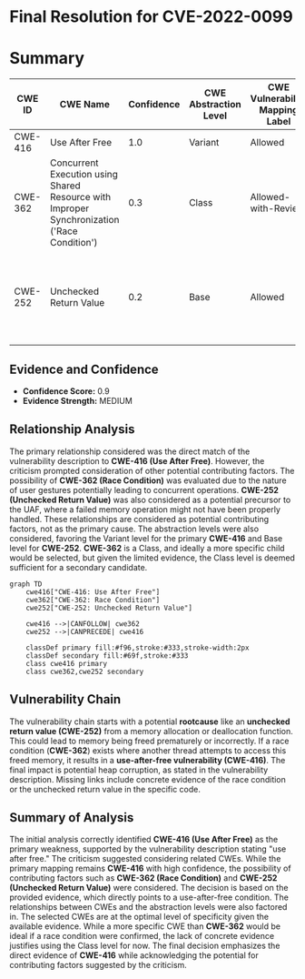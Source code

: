# Final Resolution for CVE-2022-0099

# Summary
| CWE ID | CWE Name | Confidence | CWE Abstraction Level | CWE Vulnerability Mapping Label | CWE-Vulnerability Mapping Notes |
|---|---|---|---|---|---|
| CWE-416 | Use After Free | 1.0 | Variant | Allowed | Primary CWE |
| CWE-362 | Concurrent Execution using Shared Resource with Improper Synchronization ('Race Condition') | 0.3 | Class | Allowed-with-Review | Secondary Candidate: Possible contributing factor, requires further investigation. |
| CWE-252 | Unchecked Return Value | 0.2 | Base | Allowed | Secondary Candidate: Possible contributing factor, requires further investigation. |

## Evidence and Confidence

*   **Confidence Score:** 0.9
*   **Evidence Strength:** MEDIUM

## Relationship Analysis
The primary relationship considered was the direct match of the vulnerability description to **CWE-416 (Use After Free)**. However, the criticism prompted consideration of other potential contributing factors. The possibility of **CWE-362 (Race Condition)** was evaluated due to the nature of user gestures potentially leading to concurrent operations. **CWE-252 (Unchecked Return Value)** was also considered as a potential precursor to the UAF, where a failed memory operation might not have been properly handled. These relationships are considered as potential contributing factors, not as the primary cause. The abstraction levels were also considered, favoring the Variant level for the primary **CWE-416** and Base level for **CWE-252**. **CWE-362** is a Class, and ideally a more specific child would be selected, but given the limited evidence, the Class level is deemed sufficient for a secondary candidate.

```mermaid
graph TD
    cwe416["CWE-416: Use After Free"]
    cwe362["CWE-362: Race Condition"]
    cwe252["CWE-252: Unchecked Return Value"]
    
    cwe416 -->|CANFOLLOW| cwe362
    cwe252 -->|CANPRECEDE| cwe416
    
    classDef primary fill:#f96,stroke:#333,stroke-width:2px
    classDef secondary fill:#69f,stroke:#333
    class cwe416 primary
    class cwe362,cwe252 secondary
```

## Vulnerability Chain
The vulnerability chain starts with a potential **rootcause** like an **unchecked return value (CWE-252)** from a memory allocation or deallocation function. This could lead to memory being freed prematurely or incorrectly. If a race condition (**CWE-362**) exists where another thread attempts to access this freed memory, it results in a **use-after-free vulnerability (CWE-416)**. The final impact is potential heap corruption, as stated in the vulnerability description. Missing links include concrete evidence of the race condition or the unchecked return value in the specific code.

## Summary of Analysis
The initial analysis correctly identified **CWE-416 (Use After Free)** as the primary weakness, supported by the vulnerability description stating "use after free." The criticism suggested considering related CWEs. While the primary mapping remains **CWE-416** with high confidence, the possibility of contributing factors such as **CWE-362 (Race Condition)** and **CWE-252 (Unchecked Return Value)** were considered. The decision is based on the provided evidence, which directly points to a use-after-free condition. The relationships between CWEs and the abstraction levels were also factored in. The selected CWEs are at the optimal level of specificity given the available evidence. While a more specific CWE than **CWE-362** would be ideal if a race condition were confirmed, the lack of concrete evidence justifies using the Class level for now. The final decision emphasizes the direct evidence of **CWE-416** while acknowledging the potential for contributing factors suggested by the criticism.